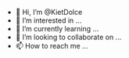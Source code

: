 - 👋 Hi, I’m @KietDolce
- 👀 I’m interested in ...
- 🌱 I’m currently learning ...
- 💞️ I’m looking to collaborate on ...
- 📫 How to reach me ...

<!---
KietDolce/KietDolce is a ✨ special ✨ repository because its `README.md` (this file) appears on your GitHub profile.
You can click the Preview link to take a look at your changes.
--->
